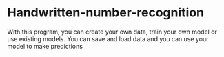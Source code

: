 # Handwritten-number-recognition
With this program, you can create your own data, train your own model or use existing models. You can save and load data and you can use your model to make predictions
